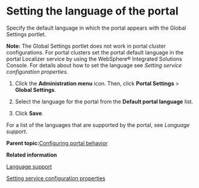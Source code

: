 # Setting the language of the portal 

Specify the default language in which the portal appears with the Global Settings portlet.

**Note:** The Global Settings portlet does not work in portal cluster configurations. For portal clusters set the portal default language in the portal Localizer service by using the WebSphere® Integrated Solutions Console. For details about how to set the language see *Setting service configuration properties*.

1.  Click the **Administration menu** icon. Then, click **Portal Settings** \> **Global Settings**.

2.  Select the language for the portal from the **Default portal language** list.

3.  Click **Save**.


For a list of the languages that are supported by the portal, see *Language support*.

**Parent topic:**[Configuring portal behavior ](../admin-system/adptlcfg.md)

**Related information**  


[Language support ](../admin-system/adintern.md)

[Setting service configuration properties ](../admin-system/adsetcfg.md)

